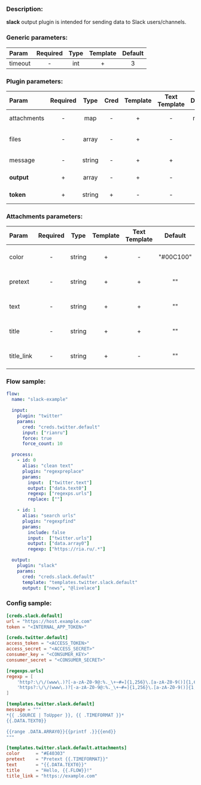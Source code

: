 ### Description:

**slack** output plugin is intended for sending data to Slack
users/channels.


### Generic parameters:

| Param   | Required | Type | Template | Default |
|:--------|:--------:|:----:|:--------:|:-------:|
| timeout |    -     | int  |    +     |    3    |


### Plugin parameters:

| Param       | Required |  Type  | Cred | Template | Text Template | Default |        Example        | Description                                                                                                        |
|:------------|:--------:|:------:|:----:|:--------:|:-------------:|:-------:|:---------------------:|:-------------------------------------------------------------------------------------------------------------------|
| attachments |    -     |  map   |  -   |    +     |       -       |  map[]  |      see example      | [Slack Message Attachments](https://api.slack.com/messaging/composing/layouts)                                     |
| files       |    -     | array  |  -   |    +     |       -       |   ""    |    ["data.array0"]    | List of [DataItem](https://github.com/livelace/gosquito/blob/master/docs/data.md) fields with files paths.         |
| message     |    -     | string |  -   |    +     |       +       |   ""    |   "{{.DATA.TEXT0}}"   | Message text.                                                                                                      |
| **output**  |    +     | array  |  -   |    +     |       -       |   []    | ["news", "@livelace"] | List of channels/users.                                                                                            |
| **token**   |    +     | string |  +   |    -     |       -       |   ""    |     "xoxp-1-2-3"      | [Slack Internal App Token](https://slack.com/intl/en-ru/help/articles/215770388-Create-and-regenerate-API-tokens). |


### Attachments parameters:

| Param      | Required |  Type  | Template | Text Template |  Default  |          Example          | Description                                                                    |
|:-----------|:--------:|:------:|:--------:|:-------------:|:---------:|:-------------------------:|:-------------------------------------------------------------------------------|
| color      |    -     | string |    +     |       -       | "#00C100" |         "#E40303"         | [Slack Message Attachments](https://api.slack.com/messaging/composing/layouts) |
| pretext    |    -     | string |    +     |       +       |    ""     | "Pretext {{.TIMEFORMAT}}" | [Slack Message Attachments](https://api.slack.com/messaging/composing/layouts) |
| text       |    -     | string |    +     |       +       |    ""     |     "{{.DATA.TEXT0}}"     | [Slack Message Attachments](https://api.slack.com/messaging/composing/layouts) |
| title      |    -     | string |    +     |       +       |    ""     |    "Hello, {{.FLOW}}!"    | [Slack Message Attachments](https://api.slack.com/messaging/composing/layouts) |
| title_link |    -     | string |    +     |       -       |    ""     |   "https://example.com"   | [Slack Message Attachments](https://api.slack.com/messaging/composing/layouts) |

### Flow sample:

```yaml
flow:
  name: "slack-example"

  input:
    plugin: "twitter"
    params:
      cred: "creds.twitter.default"
      input: ["rianru"]
      force: true
      force_count: 10

  process:
    - id: 0
      alias: "clean text"
      plugin: "regexpreplace"
      params:
        input:  ["twitter.text"]
        output: ["data.text0"]
        regexp: ["regexps.urls"]
        replace: [""]

    - id: 1
      alias: "search urls"
      plugin: "regexpfind"
      params:
        include: false
        input:  ["twitter.urls"]
        output: ["data.array0"]
        regexp: ["https://ria.ru/.*"]

  output:
    plugin: "slack"
    params:
      cred: "creds.slack.default"
      template: "templates.twitter.slack.default"
      output: ["news", "@livelace"]
```

### Config sample:

```toml
[creds.slack.default]
url = "https://host.example.com"
token = "<INTERNAL_APP_TOKEN>"

[creds.twitter.default]
access_token = "<ACCESS_TOKEN>"
access_secret = "<ACCESS_SECRET>"
consumer_key = "<CONSUMER_KEY>"
consumer_secret = "<CONSUMER_SECRET>"

[regexps.urls]
regexp = [
    'http?:\/\/(www\.)?[-a-zA-Z0-9@:%._\+~#=]{1,256}\.[a-zA-Z0-9()]{1,6}\b([-a-zA-Z0-9()@:%_\+.~#?&//=]*)',
    'https?:\/\/(www\.)?[-a-zA-Z0-9@:%._\+~#=]{1,256}\.[a-zA-Z0-9()]{1,6}\b([-a-zA-Z0-9()@:%_\+.~#?&//=]*)'
]

[templates.twitter.slack.default]
message = """
*{{ .SOURCE | ToUpper }}, {{ .TIMEFORMAT }}*
{{.DATA.TEXT0}}

{{range .DATA.ARRAY0}}{{printf .}}{{end}}
"""

[templates.twitter.slack.default.attachments]
color      = "#E40303"
pretext    = "Pretext {{.TIMEFORMAT}}"
text       = "{{.DATA.TEXT0}}"
title      = "Hello, {{.FLOW}}!"
title_link = "https://example.com"
```


